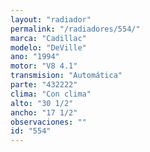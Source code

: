 ```yaml
---
layout: "radiador"
permalink: "/radiadores/554/"
marca: "Cadillac"
modelo: "DeVille"
ano: "1994"
motor: "V8 4.1"
transmision: "Automática"
parte: "432222"
clima: "Con clima"
alto: "30 1/2"
ancho: "17 1/2"
observaciones: ""
id: "554"
---
```


